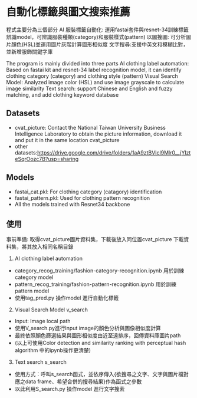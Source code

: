 # 自動化標籤與圖文搜索推薦

程式主要分為三個部分
AI 服裝標籤自動化: 運用fastai套件與resnet-34訓練標籤辨識model，可辨識服裝種類(category)和服裝樣式(pattern)
以圖搜圖: 可分析圖片顏色(HSL)並運用圖片灰階計算圖形相似度
文字搜尋:支援中英文和模糊比對，並新增服飾關鍵字庫

The program is mainly divided into three parts 
AI clothing label automation:  Based on fastai kit and resnet-34 label recognition model, it can identify clothing category (category) and clothing style (pattern) 
Visual Search Model: Analyzed image color (HSL) and use image grayscale to calculate image similarity
Text search: support Chinese and English and fuzzy matching, and add clothing keyword database

## Datasets

- cvat_picture: Contact the National Taiwan University Business Intelligence Laboratory to obtain the picture information, download it and put it in the same location cvat_picture
- other datasets:https://drive.google.com/drive/folders/1aA9ztBVIcl9Mlr0__jYlzteSqrOozc7B?usp=sharing 

## Models

- fastai_cat.pkl: For clothing category (catagory) identification
- fastai_pattern.pkl: Used for clothing pattern recognition
- All the models trained with Resnet34 backbone

## 使用
事前準備: 
取得cvat_picture圖片資料集，下載後放入同位置cvat_picture
下載資料集，將其放入相同名稱目錄
1. AI clothing label automation
- category_recog_training/fashion-category-recognition.ipynb 用於訓練category model
- pattern_recog_training/fashion-pattern-recognition.ipynb 用於訓練pattern model
- 使用tag_pred.py 操作model 進行自動化標籤

2. Visual Search Model v_search 
- Input: Image local path
- 使用V_search.py進行Input image的顏色分析與圖像相似度計算
- 最終依照顏色篩選結果與圖形相似度由近至遠排序，回傳資料庫圖片path
- (以上可使用Color detection and similarity ranking with perceptual hash algorithm 中的ipynb操作更清楚)

3. Text search s_search
- 使用方式：呼叫s_search函式，並依序傳入{欲搜尋之文字、文字與圖片檔對應之data frame、希望合併的搜尋結果}作為函式之參數
- 以此利用S_search.py 操作model 進行文字搜索
